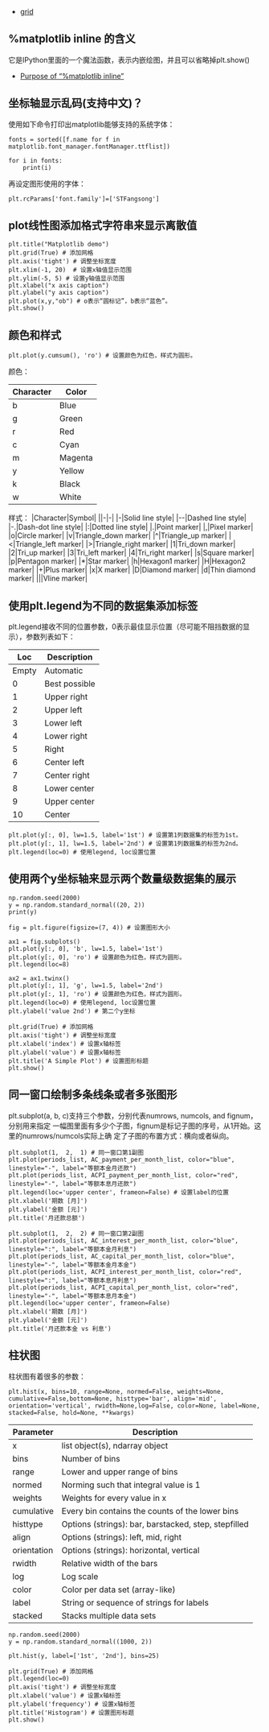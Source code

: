 - [grid](./grid/README.md)


## %matplotlib inline 的含义

它是IPython里面的一个魔法函数，表示内嵌绘图，并且可以省略掉plt.show()

- [Purpose of “%matplotlib inline”](https://stackoverflow.com/questions/43027980/purpose-of-matplotlib-inline)

## 坐标轴显示乱码(支持中文)？

使用如下命令打印出matplotlib能够支持的系统字体：

```
fonts = sorted([f.name for f in matplotlib.font_manager.fontManager.ttflist])

for i in fonts:
    print(i)
```

再设定图形使用的字体：

```
plt.rcParams['font.family']=['STFangsong']
```

## plot线性图添加格式字符串来显示离散值

```
plt.title("Matplotlib demo")
plt.grid(True) # 添加网格
plt.axis('tight') # 调整坐标宽度
plt.xlim(-1, 20)  # 设置x轴值显示范围
plt.ylim(-5, 5) # 设置y轴值显示范围
plt.xlabel("x axis caption")
plt.ylabel("y axis caption")
plt.plot(x,y,"ob") # o表示“圆标记”，b表示“蓝色”。
plt.show()
```

## 颜色和样式

```
plt.plot(y.cumsum(), 'ro') # 设置颜色为红色，样式为圆形。
```

颜色：

|Character|Color|
|-|-|
|b|Blue|
|g|Green|
|r|Red|
|c|Cyan|
|m|Magenta|
|y|Yellow|
|k|Black|
|w|White|

样式：
|Character|Symbol|
||-|-|
|-|Solid line style|
|--|Dashed line style|
|-.|Dash-dot line style|
|:|Dotted line style|
|.|Point marker|
|,|Pixel marker|
|o|Circle marker|
|v|Triangle_down marker|
|^|Triangle_up marker|
|<|Triangle_left marker|
|>|Triangle_right marker|
|1|Tri_down marker|
|2|Tri_up marker|
|3|Tri_left marker|
|4|Tri_right marker|
|s|Square marker|
|p|Pentagon marker|
|*|Star marker|
|h|Hexagon1 marker|
|H|Hexagon2 marker|
|+|Plus marker|
|x|X marker|
|D|Diamond marker|
|d|Thin diamond marker|
|||Vline marker|

## 使用plt.legend为不同的数据集添加标签

plt.legend接收不同的位置参数，0表示最佳显示位置（尽可能不阻挡数据的显示），参数列表如下：

|Loc|Description|
|-|-|
|Empty|Automatic|
|0|Best possible|
|1|Upper right|
|2|Upper left|
|3|Lower left|
|4|Lower right|
|5|Right|
|6|Center left|
|7|Center right|
|8|Lower center|
|9|Upper center|
|10|Center|

```
plt.plot(y[:, 0], lw=1.5, label='1st') # 设置第1列数据集的标签为1st。
plt.plot(y[:, 1], lw=1.5, label='2nd') # 设置第1列数据集的标签为2nd。
plt.legend(loc=0) # 使用legend, loc设置位置
```

## 使用两个y坐标轴来显示两个数量级数据集的展示

```
np.random.seed(2000)
y = np.random.standard_normal((20, 2))
print(y)

fig = plt.figure(figsize=(7, 4)) # 设置图形大小

ax1 = fig.subplots()
plt.plot(y[:, 0], 'b', lw=1.5, label='1st')
plt.plot(y[:, 0], 'ro') # 设置颜色为红色，样式为圆形。
plt.legend(loc=8)

ax2 = ax1.twinx()
plt.plot(y[:, 1], 'g', lw=1.5, label='2nd')
plt.plot(y[:, 1], 'ro') # 设置颜色为红色，样式为圆形。
plt.legend(loc=0) # 使用legend, loc设置位置
plt.ylabel('value 2nd') # 第二个y坐标

plt.grid(True) # 添加网格
plt.axis('tight') # 调整坐标宽度
plt.xlabel('index') # 设置x轴标签
plt.ylabel('value') # 设置x轴标签
plt.title('A Simple Plot') # 设置图形标题
plt.show()
```

## 同一窗口绘制多条线条或者多张图形

plt.subplot(a, b, c)支持三个参数，分别代表numrows, numcols, and fignum，分别用来指定
一幅图里面有多少个子图，fignum是标记子图的序号，从1开始。这里的numrows/numcols实际上确
定了子图的布置方式：横向或者纵向。

```
plt.subplot(1,  2,  1) # 同一窗口第1副图
plt.plot(periods_list, AC_payment_per_month_list, color="blue", linestyle="-", label="等额本金月还款")
plt.plot(periods_list, ACPI_payment_per_month_list, color="red", linestyle="-", label="等额本息月还款")
plt.legend(loc='upper center', frameon=False) # 设置label的位置
plt.xlabel('期数 [月]')
plt.ylabel('金额 [元]')
plt.title('月还款总额')

plt.subplot(1,  2,  2) # 同一窗口第2副图
plt.plot(periods_list, AC_interest_per_month_list, color="blue", linestyle=":", label="等额本金月利息")
plt.plot(periods_list, AC_capital_per_month_list, color="blue", linestyle="-", label="等额本金月本金")
plt.plot(periods_list, ACPI_interest_per_month_list, color="red", linestyle=":", label="等额本息月利息")
plt.plot(periods_list, ACPI_capital_per_month_list, color="red", linestyle="-", label="等额本息月本金")
plt.legend(loc='upper center', frameon=False)
plt.xlabel('期数 [月]')
plt.ylabel('金额 [元]')
plt.title('月还款本金 vs 利息')
```

## 柱状图

柱状图有着很多的参数：

```
plt.hist(x, bins=10, range=None, normed=False, weights=None, cumulative=False,bottom=None, histtype='bar', align='mid', orientation='vertical', rwidth=None,log=False, color=None, label=None, stacked=False, hold=None, **kwargs)
```

|Parameter|Description|
|-|-|
|x|list object(s), ndarray object|
|bins|Number of bins|
|range|Lower and upper range of bins|
|normed|Norming such that integral value is 1|
|weights|Weights for every value in x|
|cumulative|Every bin contains the counts of the lower bins|
|histtype|Options (strings): bar, barstacked, step, stepfilled|
|align|Options (strings): left, mid, right|
|orientation|Options (strings): horizontal, vertical|
|rwidth|Relative width of the bars|
|log|Log scale|
|color|Color per data set (array-like)|
|label|String or sequence of strings for labels|
|stacked|Stacks multiple data sets|

```
np.random.seed(2000)
y = np.random.standard_normal((1000, 2))

plt.hist(y, label=['1st', '2nd'], bins=25)

plt.grid(True) # 添加网格
plt.legend(loc=0)
plt.axis('tight') # 调整坐标宽度
plt.xlabel('value') # 设置x轴标签
plt.ylabel('frequency') # 设置x轴标签
plt.title('Histogram') # 设置图形标题
plt.show()
```
